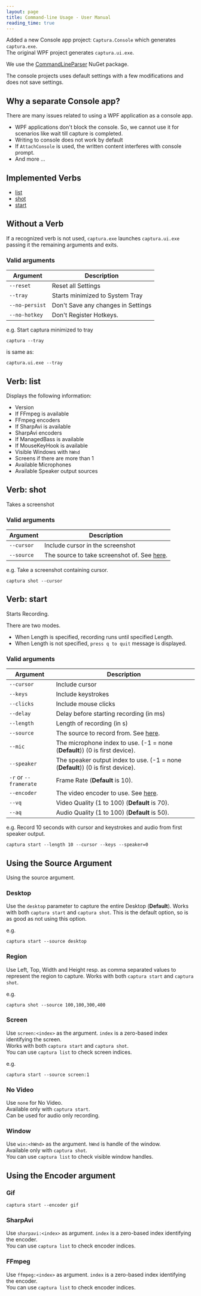```yaml
---
layout: page
title: Command-line Usage - User Manual
reading_time: true
---
```


Added a new Console app project: `Captura.Console` which generates `captura.exe`.  
The original WPF project generates `captura.ui.exe`.  

We use the [CommandLineParser](https://nuget.org/packages/CommandLineParser) NuGet package.

The console projects uses default settings with a few modifications and does not save settings.

## Why a separate Console app?
There are many issues related to using a WPF application as a console app.

- WPF applications don't block the console. So, we cannot use it for scenarios like wait till capture is completed.
- Writing to console does not work by default
- If `AttachConsole` is used, the written content interferes with console prompt.
- And more ...

## Implemented Verbs
- [list](#verb-list)
- [shot](#verb-shot)
- [start](#verb-start)

## Without a Verb
If a recognized verb is not used, `captura.exe` launches `captura.ui.exe` passing it the remaining arguments and exits.

### Valid arguments

Argument       | Description
---------------|-----------------------------------------
`--reset`      | Reset all Settings
`--tray`       | Starts minimized to System Tray
`--no-persist` | Don't Save any changes in Settings
`--no-hotkey`  | Don't Register Hotkeys.

e.g. Start captura minimized to tray

```
captura --tray
```

is same as:

```
captura.ui.exe --tray
```

## Verb: list
Displays the following information:

- Version
- If FFmpeg is available
- FFmpeg encoders
- If SharpAvi is available
- SharpAvi encoders
- If ManagedBass is available
- If MouseKeyHook is available
- Visible Windows with `hWnd`
- Screens if there are more than 1
- Available Microphones
- Available Speaker output sources

## Verb: shot
Takes a screenshot

### Valid arguments

Argument   | Description
-----------|-------------------------------------
`--cursor` | Include cursor in the screenshot
`--source` | The source to take screenshot of. See [here](#using-the-source-argument).

e.g. Take a screenshot containing cursor.

```
captura shot --cursor
```

## Verb: start
Starts Recording.

There are two modes.
- When Length is specified, recording runs until specified Length.
- When Length is not specified, `press q to quit` message is displayed.

### Valid arguments

Argument              | Description
----------------------|---------------------------------------------
`--cursor`            | Include cursor
`--keys`              | Include keystrokes
`--clicks`            | Include mouse clicks
`--delay`             | Delay before starting recording (in ms)
`--length`            | Length of recording (in s)
`--source`            | The source to record from. See [here](#using-the-source-argument).
`--mic`               | The microphone index to use. (-1 = none (**Default**)) (0 is first device).
`--speaker`           | The speaker output index to use. (-1 = none (**Default**)) (0 is first device).
`-r` or `--framerate` | Frame Rate (**Default** is 10).
`--encoder`           | The video encoder to use. See [here](#using-the-encoder-argument).
`--vq`                | Video Quality (1 to 100) (**Default** is 70).
`--aq`                | Audio Quality (1 to 100) (**Default** is 50).

e.g. Record 10 seconds with cursor and keystrokes and audio from first speaker output.

```
captura start --length 10 --cursor --keys --speaker=0
```

## Using the Source Argument
Using the source argument.

### Desktop
Use the `desktop` parameter to capture the entire Desktop (**Default**).
Works with both `captura start` and `captura shot`.
This is the default option, so is as good as not using this option.

e.g.

```
captura start --source desktop
```

### Region
Use Left, Top, Width and Height resp. as comma separated values to represent the region to capture.
Works with both `captura start` and `captura shot`.

e.g.

```
captura shot --source 100,100,300,400
```

### Screen
Use `screen:<index>` as the argument. `index` is a zero-based index identifying the screen.  
Works with both `captura start` and `captura shot`.  
You can use `captura list` to check screen indices.

e.g.

```
captura start --source screen:1
```

### No Video
Use `none` for No Video.  
Available only with `captura start`.  
Can be used for audio only recording.

### Window
Use `win:<hWnd>` as the argument. `hWnd` is handle of the window.  
Available only with `captura shot`.  
You can use `captura list` to check visible window handles.

## Using the Encoder argument

### Gif
```
captura start --encoder gif
```

### SharpAvi
Use `sharpavi:<index>` as argument. `index` is a zero-based index identifying the encoder.  
You can use `captura list` to check encoder indices.

### FFmpeg
Use `ffmpeg:<index>` as argument. `index` is a zero-based index identifying the encoder.  
You can use `captura list` to check encoder indices.